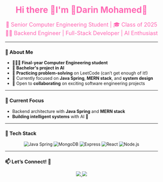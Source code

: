 <h1 align="center" style="color:#FF66B2">Hi there 🦋I'm <span style="color:#ff69b4">🫧Darin Mohamed🫧</span></h1>

<p align="center" style="font-size:18px; color:#FF66B2">
  🚀 Senior Computer Engineering Student | 🎓 Class of 2025  
  <br/>
  👩‍💻 Backend Engineer | Full-Stack Developer | AI Enthusiast  
</p>

---

### 💫 About Me

- 👩🏻‍🎓 **Final-year Computer Engineering student**  
- 🧠 **Bachelor's project in AI**
- 🌱 **Practicing problem-solving** on LeetCode (can’t get enough of it!)
- 🔭 Currently focused on **Java Spring**, **MERN stack**, and **system design**
- 🤝 Open to **collaborating** on exciting software engineering projects

---

### 🌱 Current Focus

- Backend architecture with **Java Spring** and **MERN stack**
- **Building intelligent systems** with AI 🤖

---

### 🔧 Tech Stack

<p align="center">
  <img src="https://img.shields.io/badge/Java_Spring-6DB33F?style=for-the-badge&logo=spring&logoColor=white" alt="Java Spring"/>
  <img src="https://img.shields.io/badge/MongoDB-47A248?style=for-the-badge&logo=mongodb&logoColor=white" alt="MongoDB"/>
  <img src="https://img.shields.io/badge/Express-000000?style=for-the-badge&logo=express&logoColor=white" alt="Express"/>
  <img src="https://img.shields.io/badge/React-61DAFB?style=for-the-badge&logo=react&logoColor=black" alt="React"/>
  <img src="https://img.shields.io/badge/Node.js-339933?style=for-the-badge&logo=node.js&logoColor=white" alt="Node.js"/>
</p>

---

### 📫 Let’s Connect! 💌

<p align="center">
  <a href="mailto:darin.m.fadel@gmail.com">
    <img src="https://img.shields.io/badge/-Email-D14836?style=for-the-badge&logo=gmail&logoColor=white" />
  </a>
  <a href="https://www.linkedin.com/in/darin-fahmy-13b734162?utm_source=share&utm_campaign=share_via&utm_content=profile&utm_medium=ios_app">
    <img src="https://img.shields.io/badge/-LinkedIn-0077B5?style=for-the-badge&logo=linkedin&logoColor=white" />
  </a>
</p>


